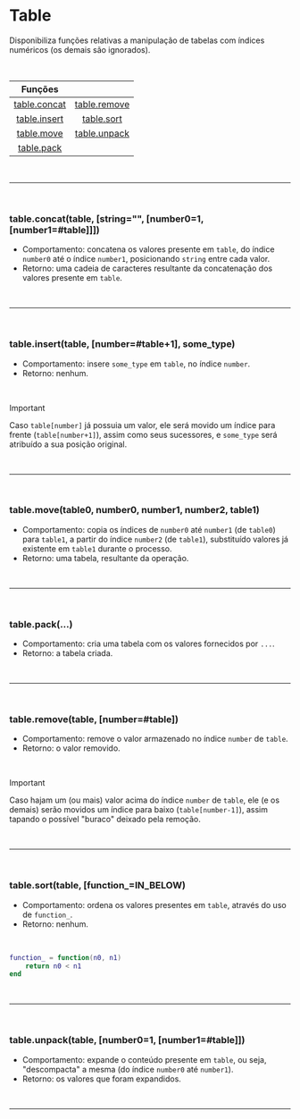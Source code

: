 # Table

Disponibiliza funções relativas a manipulação de tabelas com índices numéricos (os demais são ignorados).

<br>

|Funções||
|:-:|:-:|
|<a href="#1">table.concat</a>|<a href="#5">table.remove</a>|
|<a href="#2">table.insert</a>|<a href="#6">table.sort</a>  |
|<a href="#3">table.move</a>  |<a href="#7">table.unpack</a>|
|<a href="#4">table.pack</a>  ||

<br>
<hr>
<br>

<h3 id="1">table.concat(table, [string="", [number0=1, [number1=#table]]])</h3>

* Comportamento: concatena os valores presente em `table`, do índice `number0` até o índice `number1`, posicionando `string` entre cada valor.
* Retorno: uma cadeia de caracteres resultante da concatenação dos valores presente em `table`.

<br>
<hr>
<br>

<h3 id="2">table.insert(table, [number=#table+1], some_type)</h3>

* Comportamento: insere `some_type` em `table`, no índice `number`.
* Retorno: nenhum.

<br>

> [!IMPORTANT]
> Caso `table[number]` já possuia um valor, ele será movido um índice para frente (`table[number+1]`), assim como seus sucessores, e `some_type` será atribuído a sua posição original.

<br>
<hr>
<br>

<h3 id="3">table.move(table0, number0, number1, number2, table1)</h3>

* Comportamento: copia os índices de `number0` até `number1` (de `table0`) para `table1`, a partir do índice `number2` (de `table1`), substituído valores já existente em `table1` durante o processo.
* Retorno: uma tabela, resultante da operação.

<br>
<hr>
<br>

<h3 id="4">table.pack(...)</h3>

* Comportamento: cria uma tabela com os valores fornecidos por `...`.
* Retorno: a tabela criada.

<br>
<hr>
<br>

<h3 id="5">table.remove(table, [number=#table])</h3>

* Comportamento: remove o valor armazenado no índice `number` de `table`.
* Retorno: o valor removido.

<br>

> [!IMPORTANT]
> Caso hajam um (ou mais) valor acima do índice `number` de `table`, ele (e os demais) serão movidos um índice para baixo (`table[number-1]`), assim tapando o possível "buraco" deixado pela remoção.

<br>
<hr>
<br>

<h3 id="6">table.sort(table, [function_=IN_BELOW)</h3>

* Comportamento: ordena os valores presentes em `table`, através do uso de `function_`.
* Retorno: nenhum.

<br>

``` lua
function_ = function(n0, n1)
	return n0 < n1
end
```

<br>
<hr>
<br>

<h3 id="7">table.unpack(table, [number0=1, [number1=#table]])</h3>

* Comportamento: expande o conteúdo presente em `table`, ou seja, "descompacta" a mesma (do índice `number0` até `number1`).
* Retorno: os valores que foram expandidos.

<br>
<hr>
<br>
